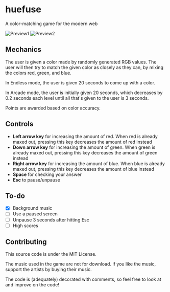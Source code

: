 # huefuse
A color-matching game for the modern web

![Preview1](http://i.imgur.com/hsOQcQz.png)
![Preview2](http://i.imgur.com/DOpHlbM.png)

## Mechanics

The user is given a color made by randomly generated RGB values. The user will then try to match
the given color as closely as they can, by mixing the colors red, green, and blue.

In Endless mode, the user is given 20 seconds to come up with a color.

In Arcade mode, the user is initially given 20 seconds, which decreases by 0.2 seconds each level
until all that's given to the user is 3 seconds.

Points are awarded based on color accuracy.

## Controls

- **Left arrow key** for increasing the amount of red. When red is already maxed out, pressing this key
decreases the amount of red instead
- **Down arrow key** for increasing the amount of green. When green is already maxed out, pressing this key
decreases the amount of green instead
- **Right arrow key** for increasing the amount of blue. When blue is already maxed out, pressing this key decreases the amount of blue instead
- **Space** for checking your answer
- **Esc** to pause/unpause

## To-do

- [x] Background music
- [ ] Use a paused screen
- [ ] Unpause 3 seconds after hitting Esc
- [ ] High scores

## Contributing

This source code is under the MIT License.

The music used in the game are not for download. If you like the music, support the artists by buying their music.

The code is (adequately) decorated with comments, so feel free to look at and improve on the code!
